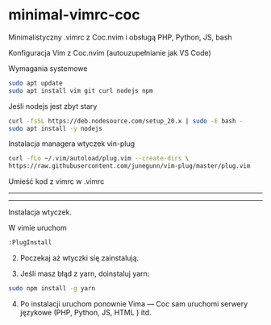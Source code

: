 # minimal-vimrc-coc
Minimalistyczny .vimrc z Coc.nvim i obsługą PHP, Python, JS, bash

Konfiguracja Vim z Coc.nvim (autouzupełnianie jak VS Code)

Wymagania systemowe
```bash
sudo apt update
sudo apt install vim git curl nodejs npm
```
Jeśli nodejs jest zbyt stary
```bash
curl -fsSL https://deb.nodesource.com/setup_20.x | sudo -E bash -
sudo apt install -y nodejs
```
Instalacja managera wtyczek vin-plug
```bash
curl -fLo ~/.vim/autoload/plug.vim --create-dirs \
https://raw.githubusercontent.com/junegunn/vim-plug/master/plug.vim
```	
Umieść kod z vimrc w .vimrc
************************
***************************
Instalacja wtyczek.

W vimie uruchom
```bash
:PlugInstall
```
2. Poczekaj aż wtyczki się zainstalują.

3. Jeśli masz błąd z yarn, doinstaluj yarn: 

```bash
sudo npm install -g yarn
```

4. Po instalacji uruchom ponownie Vima — Coc sam uruchomi serwery językowe (PHP, Python, JS, HTML ) itd.
